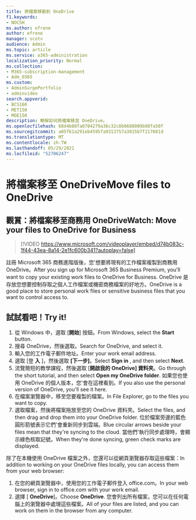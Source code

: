 ```yaml
---
title: 將檔案移動到 OneDrive
f1.keywords:
- NOCSH
ms.author: efrene
author: efrene
manager: scotv
audience: Admin
ms.topic: article
ms.service: o365-administration
localization_priority: Normal
ms.collection:
- M365-subscription-management
- Adm_O365
ms.custom:
- AdminSurgePortfolio
- adminvideo
search.appverid:
- BCS160
- MET150
- MOE150
description: 瞭解如何將檔案移至 OneDrive。
ms.openlocfilehash: 68d4b08fa0704279a36c32c8b6688009b08fa50f
ms.sourcegitcommit: a05f61a291eb4595fa9313757a3815b7f217681d
ms.translationtype: MT
ms.contentlocale: zh-TW
ms.lasthandoff: 05/29/2021
ms.locfileid: "52706247"
---
```

# <a name="move-files-to-onedrive"></a><span data-ttu-id="3d963-103">將檔案移至 OneDrive</span><span class="sxs-lookup"><span data-stu-id="3d963-103">Move files to OneDrive</span></span>

## <a name="watch-move-your-files-to-onedrive-for-business"></a><span data-ttu-id="3d963-104">觀賞：將檔案移至商務用 OneDrive</span><span class="sxs-lookup"><span data-stu-id="3d963-104">Watch: Move your files to OneDrive for Business</span></span>

> [!VIDEO https://www.microsoft.com/videoplayer/embed/d74b083c-1f44-43ea-8a14-2e1fc600b341?autoplay=false]

<span data-ttu-id="3d963-105">註冊 Microsoft 365 商務進階版後，您&#39;想要將現有的工作檔案複製到商務用 OneDrive。</span><span class="sxs-lookup"><span data-stu-id="3d963-105">After you sign up for Microsoft 365 Business Premium, you&#39;ll want to copy your existing work files to OneDrive for Business.</span></span> <span data-ttu-id="3d963-106">OneDrive 是存放您想要控制存取之個人工作檔案或機密商務檔案的好地方。</span><span class="sxs-lookup"><span data-stu-id="3d963-106">OneDrive is a good place to store personal work files or sensitive business files that you want to control access to.</span></span>

## <a name="try-it"></a><span data-ttu-id="3d963-107">試試看吧！</span><span class="sxs-lookup"><span data-stu-id="3d963-107">Try it!</span></span>

1. <span data-ttu-id="3d963-108">從 Windows 中，選取 [**開始**] 按鈕。</span><span class="sxs-lookup"><span data-stu-id="3d963-108">From Windows, select the  **Start** button.</span></span>
2. <span data-ttu-id="3d963-109">搜尋 OneDrive，然後選取。</span><span class="sxs-lookup"><span data-stu-id="3d963-109">Search for OneDrive, and select it.</span></span>
3. <span data-ttu-id="3d963-110">輸入您的工作電子郵件地址。</span><span class="sxs-lookup"><span data-stu-id="3d963-110">Enter your work email address.</span></span>
4. <span data-ttu-id="3d963-111">選取 [登  **入** ]，然後選取  **[下一步]**。</span><span class="sxs-lookup"><span data-stu-id="3d963-111">Select  **Sign in** , and then select  **Next**.</span></span>
5. <span data-ttu-id="3d963-112">流覽簡短的教學課程，然後選取 [**開啟我的 OneDrive] 資料夾**。</span><span class="sxs-lookup"><span data-stu-id="3d963-112">Go through the short tutorial, and then select  **Open my OneDrive folder**.</span></span> <span data-ttu-id="3d963-113">如果您也使用 OneDrive 的個人版本，您&#39;會在這裡看到。</span><span class="sxs-lookup"><span data-stu-id="3d963-113">If you also use the personal version of OneDrive, you&#39;ll see it here.</span></span>
6. <span data-ttu-id="3d963-114">在檔案瀏覽器中，移至您要複製的檔案。</span><span class="sxs-lookup"><span data-stu-id="3d963-114">In File Explorer, go to the files you want to copy.</span></span>
7. <span data-ttu-id="3d963-115">選取檔案，然後將檔案拖放至您的 OneDrive 資料夾。</span><span class="sxs-lookup"><span data-stu-id="3d963-115">Select the files, and then drag and drop them into your OneDrive folder.</span></span> <span data-ttu-id="3d963-116">位於檔案旁邊的藍色圓形箭號表示它們&#39;會重新同步到雲端。</span><span class="sxs-lookup"><span data-stu-id="3d963-116">Blue circular arrows beside your files mean that they&#39;re syncing to the cloud.</span></span> <span data-ttu-id="3d963-117">當他們&#39;執行同步處理時，會顯示綠色核取記號。</span><span class="sxs-lookup"><span data-stu-id="3d963-117">When they&#39;re done syncing, green check marks are displayed.</span></span>

<span data-ttu-id="3d963-118">除了在本機使用 OneDrive 檔案之外，您還可以從網頁瀏覽器存取這些檔案：</span><span class="sxs-lookup"><span data-stu-id="3d963-118">In addition to working on your OneDrive files locally, you can access them from your web browser:</span></span>

1. <span data-ttu-id="3d963-119">在您的網頁瀏覽器中，使用您的工作電子郵件登入 office.com。</span><span class="sxs-lookup"><span data-stu-id="3d963-119">In your web browser, sign in to office.com with your work email.</span></span>
2. <span data-ttu-id="3d963-120">選擇 [ **OneDrive**]。</span><span class="sxs-lookup"><span data-stu-id="3d963-120">Choose  **OneDrive**.</span></span> <span data-ttu-id="3d963-121">您會列出所有檔案，您可以在任何電腦上的瀏覽器中處理這些檔案。</span><span class="sxs-lookup"><span data-stu-id="3d963-121">All of your files are listed, and you can work on them in the browser from any computer.</span></span>